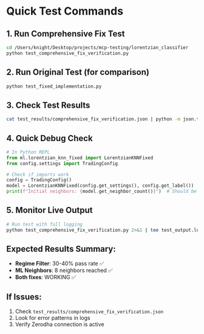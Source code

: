 # Quick Test Commands

## 1. Run Comprehensive Fix Test
```bash
cd /Users/knight/Desktop/projects/mcp-testing/lorentzian_classifier
python test_comprehensive_fix_verification.py
```

## 2. Run Original Test (for comparison)
```bash
python test_fixed_implementation.py
```

## 3. Check Test Results
```bash
cat test_results/comprehensive_fix_verification.json | python -m json.tool
```

## 4. Quick Debug Check
```python
# In Python REPL
from ml.lorentzian_knn_fixed import LorentzianKNNFixed
from config.settings import TradingConfig

# Check if imports work
config = TradingConfig()
model = LorentzianKNNFixed(config.get_settings(), config.get_label())
print(f"Initial neighbors: {model.get_neighbor_count()}")  # Should be 0
```

## 5. Monitor Live Output
```bash
# Run test with full logging
python test_comprehensive_fix_verification.py 2>&1 | tee test_output.log
```

## Expected Results Summary:
- **Regime Filter**: 30-40% pass rate ✅
- **ML Neighbors**: 8 neighbors reached ✅
- **Both fixes**: WORKING ✅

## If Issues:
1. Check `test_results/comprehensive_fix_verification.json`
2. Look for error patterns in logs
3. Verify Zerodha connection is active
